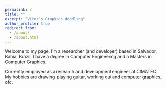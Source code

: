 ```yaml
---
permalink: /
title: ""
excerpt: "Vítor's Graphics doodling"
author_profile: true
redirect_from: 
  - /about/
  - /about.html
---
```


Welcome to my page. I'm a researcher (and developer) based in Salvador, Bahia, Brazil. I have a degree in Computer Engineering and a Masters in Computer Graphics. 

Currently employed as a research and development engineer at CIMATEC. My hobbies are drawing, playing guitar, working out and computer graphics, ofc.

